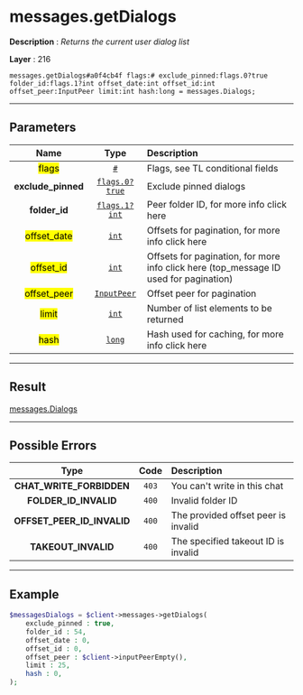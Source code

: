 # messages.getDialogs

**Description** : *Returns the current user dialog list*

**Layer** : 216

```tl
messages.getDialogs#a0f4cb4f flags:# exclude_pinned:flags.0?true folder_id:flags.1?int offset_date:int offset_id:int offset_peer:InputPeer limit:int hash:long = messages.Dialogs;
```

---

## Parameters

| Name | Type | Description |
| :---: | :---: | :--- |
| <mark>flags</mark> | [`#`](type/#) | Flags, see TL conditional fields |
| **exclude_pinned** | [`flags.0?true`](type/true) | Exclude pinned dialogs |
| **folder_id** | [`flags.1?int`](type/int) | Peer folder ID, for more info click here |
| <mark>offset_date</mark> | [`int`](type/int) | Offsets for pagination, for more info click here |
| <mark>offset_id</mark> | [`int`](type/int) | Offsets for pagination, for more info click here (top_message ID used for pagination) |
| <mark>offset_peer</mark> | [`InputPeer`](type/InputPeer) | Offset peer for pagination |
| <mark>limit</mark> | [`int`](type/int) | Number of list elements to be returned |
| <mark>hash</mark> | [`long`](type/long) | Hash used for caching, for more info click here |

---

## Result

[messages.Dialogs](type/messages.Dialogs)

---

## Possible Errors

| Type | Code | Description |
| :---: | :---: | :--- |
| **CHAT_WRITE_FORBIDDEN** | `403` | You can't write in this chat |
| **FOLDER_ID_INVALID** | `400` | Invalid folder ID |
| **OFFSET_PEER_ID_INVALID** | `400` | The provided offset peer is invalid |
| **TAKEOUT_INVALID** | `400` | The specified takeout ID is invalid |

---

## Example

```php
$messagesDialogs = $client->messages->getDialogs(
	exclude_pinned : true,
	folder_id : 54,
	offset_date : 0,
	offset_id : 0,
	offset_peer : $client->inputPeerEmpty(),
	limit : 25,
	hash : 0,
);
```